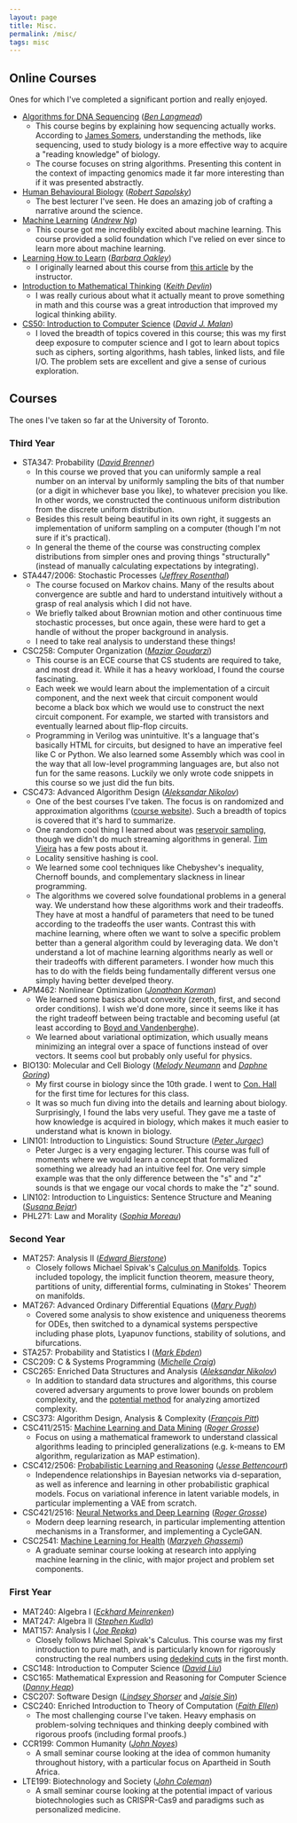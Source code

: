 ```yaml
---
layout: page
title: Misc.
permalink: /misc/
tags: misc
---
```


<style>
    ul {
      margin-bottom: 0;
    }
</style>


## Online Courses

Ones for which I've completed a significant portion and really enjoyed.

- [Algorithms for DNA Sequencing](https://www.coursera.org/learn/dna-sequencing)
([*Ben Langmead*](http://www.langmead-lab.org/))
    - This course begins by explaining how sequencing actually works. According to
    [James Somers](https://jsomers.net/i-should-have-loved-biology/),
    understanding the methods, like sequencing, used to study biology is a more
    effective way to acquire a "reading knowledge" of biology.
    - The course focuses on string algorithms. Presenting this content in the
    context of impacting genomics made it far more interesting than if it was
    presented abstractly.
- [Human Behavioural Biology](https://www.youtube.com/playlist?list=PL848F2368C90DDC3D&app=desktop)
([*Robert Sapolsky*](https://en.wikipedia.org/wiki/Robert_Sapolsky))
    - The best lecturer I've seen. He does an amazing job of crafting a narrative
    around the science.
- [Machine Learning](https://www.coursera.org/learn/machine-learning)
([*Andrew Ng*](https://www.andrewng.org/))
    - This course got me incredibly excited about machine learning.
    This course provided a solid foundation which I've relied on ever since to
    learn more about machine learning.
- [Learning How to Learn](https://www.coursera.org/learn/learning-how-to-learn)
([*Barbara Oakley*](https://barbaraoakley.com/))
    - I originally learned about this course from [this article](http://nautil.us/issue/17/big-bangs/how-i-rewired-my-brain-to-become-fluent-in-math) by the instructor.
- [Introduction to Mathematical Thinking](https://www.coursera.org/learn/mathematical-thinking)
([*Keith Devlin*](https://web.stanford.edu/~kdevlin/))
    - I was really curious about what it actually meant to prove something in math
    and this course was a great introduction that improved my logical thinking ability.
- [CS50: Introduction to Computer Science](https://online-learning.harvard.edu/course/cs50-introduction-computer-science)
([*David J. Malan*](https://cs.harvard.edu/malan/))
    - I loved the breadth of topics covered in this course; this was my first deep
    exposure to computer science and I got to learn about topics such as
    ciphers, sorting algorithms, hash tables, linked lists, and file I/O.
    The problem sets are excellent and give a sense of curious exploration.


## Courses

The ones I've taken so far at the University of Toronto.

### Third Year
- STA347: Probability
([*David Brenner*](https://www.statistics.utoronto.ca/people/directories/all-faculty/david-brenner))
    - In this course we proved that you can uniformly sample a real number on an
    interval by uniformly sampling the bits of that number (or a digit in whichever base you like),
    to whatever precision you like.
    In other words, we constructed the continuous uniform distribution from the discrete uniform distribution.
    - Besides this result being beautiful in its own right, it suggests an implementation
    of uniform sampling on a computer (though I'm not sure if it's practical).
    - In general the theme of the course was constructing complex distributions from simpler ones and
    proving things "structurally" (instead of manually calculating expectations by integrating).
- STA447/2006: Stochastic Processes
([*Jeffrey Rosenthal*](http://probability.ca/jeff/))
    - The course focused on Markov chains. Many of the results  about convergence are subtle and
    hard to understand intuitively without a grasp of real analysis which I did not have.
    - We briefly talked about Brownian motion and other continuous time stochastic processes,
    but once again, these were hard to get a handle of without the proper background in analysis.
    - I need to take real analysis to understand these things!
- CSC258: Computer Organization
([*Maziar Goudarzi*](http://sharif.edu/~goudarzi/))
    - This course is an ECE course that CS students are required to take, and most dread it.
    While it has a heavy workload, I found the course fascinating.
    - Each week we would learn about the implementation of a circuit component, and the
    next week that circuit component would become a black box which we would use to construct the next circuit
    component. For example, we started with transistors and eventually learned about flip-flop circuits.
    - Programming in Verilog was unintuitive. It's a language that's basically HTML for circuits, but designed to
    have an imperative feel like C or Python. We also learned some Assembly which was cool in the way
    that all low-level programming languages are, but also not fun for the same reasons.
    Luckily we only wrote code snippets in this course so we just did the fun bits.
- CSC473: Advanced Algorithm Design
([*Aleksandar Nikolov*](http://www.cs.toronto.edu/~anikolov/))
    - One of the best courses I've taken.
    The focus is on randomized and approximation algorithms ([course website](http://www.cs.toronto.edu/~anikolov/CSC473W20/)). Such a breadth of topics is covered that it's hard to summarize.
    - One random cool thing I learned about was [reservoir sampling](https://en.wikipedia.org/wiki/Reservoir_sampling),
    though we didn't do much streaming algorithms in general. [Tim Vieira](https://timvieira.github.io/blog/post/2014/08/01/gumbel-max-trick-and-weighted-reservoir-sampling/) has a few posts about it.
    - Locality sensitive hashing is cool.
    - We learned some cool techniques like Chebyshev's inequality, Chernoff bounds, and complementary slackness in linear programming.
    - The algorithms we covered solve foundational problems in a general way. We understand how these algorithms work
    and their tradeoffs. They have at most a handful of parameters that need to be tuned according to the tradeoffs the user wants. Contrast this with machine learning, where often we want to solve a specific problem better than a general algorithm could by leveraging data. We don't understand a lot of machine learning algorithms nearly as well
    or their tradeoffs with different parameters. I wonder how much this has to do with the fields being fundamentally different versus one simply having better develped theory.
- APM462: Nonlinear Optimization
([*Jonathan Korman*](https://www.math.toronto.edu/jkorman/))
    - We learned some basics about convexity (zeroth, first, and second order conditions).
    I wish we'd done more, since it seems like it has the right tradeoff between being tractable and becoming useful
    (at least according to [Boyd and Vandenberghe](https://web.stanford.edu/~boyd/cvxbook/)).
    - We learned about variational optimization, which usually means minimizing an integral over
    a space of functions instead of over vectors. It seems cool but probably only useful for physics.
- BIO130: Molecular and Cell Biology
([*Melody Neumann*](https://csb.utoronto.ca/melody-neumann/) and
[*Daphne Goring*](http://labs.csb.utoronto.ca/goring/))
    - My first course in biology since the 10th grade. I went to [Con. Hall](https://en.wikipedia.org/wiki/Convocation_Hall_(University_of_Toronto)) for the first time for lectures for this class.
    - It was so much fun diving into the details and learning about biology. Surprisingly, I found the labs
    very useful. They gave me a taste of how knowledge is acquired in biology, which makes it much
    easier to understand what is known in biology.
- LIN101: Introduction to Linguistics: Sound Structure
([*Peter Jurgec*](http://www.jurgec.net/))
    - Peter Jurgec is a very engaging lecturer. This course was full of moments where we would
    learn a concept that formalized something we already had an intuitive feel for. One very simple
    example was that the only difference between the "s" and "z" sounds is that we engage our vocal chords
    to make the "z" sound.
- LIN102: Introduction to Linguistics: Sentence Structure and Meaning
([*Susana Bejar*](https://www.linguistics.utoronto.ca/people/directories/all-faculty/susana-b%C3%A9jar))
- PHL271: Law and Morality
([*Sophia Moreau*](https://www.law.utoronto.ca/faculty-staff/full-time-faculty/sophia-reibetanz-moreau))

### Second Year
- MAT257: Analysis II
([*Edward Bierstone*](https://www.math.toronto.edu/bierston/))
    - Closely follows Michael Spivak's
    [Calculus on Manifolds](https://en.wikipedia.org/wiki/Calculus_on_Manifolds_(book)).
    Topics included topology, the implicit function theorem, measure theory, partitions of unity, differential forms, culminating in Stokes' Theorem on manifolds.
- MAT267: Advanced Ordinary Differential Equations
([*Mary Pugh*](http://www.math.toronto.edu/mpugh/))
    - Covered some analysis to show existence and uniqueness theorems for ODEs, then switched to a dynamical systems perspective including phase plots, Lyapunov functions, stability of solutions, and bifurcations.
- STA257: Probability and Statistics I
([*Mark Ebden*](http://www.mebden.com/))
- CSC209: C & Systems Programming
([*Michelle Craig*](https://michellecraig.github.io/))
- CSC265: Enriched Data Structures and Analysis
([*Aleksandar Nikolov*](http://www.cs.toronto.edu/~anikolov/))
    - In addition to standard data structures and algorithms, this course covered adversary arguments to prove lower bounds on problem complexity, and the [potential method](https://en.wikipedia.org/wiki/Potential_method) for analyzing amortized complexity.
- CSC373: Algorithm Design, Analysis & Complexity ([*François Pitt*](http://www.cs.toronto.edu/~fpitt/))
- CSC411/2515: [Machine Learning and Data Mining](http://www.cs.toronto.edu/~rgrosse/courses/csc411_f18/)
([*Roger Grosse*](http://www.cs.toronto.edu/~rgrosse/))
    - Focus on using a mathematical framework to understand classical algorithms leading to principled generalizations (e.g. k-means to EM algorithm, regularization as MAP estimation).
- CSC412/2506: [Probabilistic Learning and Reasoning](http://www.cs.toronto.edu/~jessebett/CSC412/)
([*Jesse Bettencourt*](http://www.jessebett.com/))
    - Independence relationships in Bayesian networks via d-separation, as well as inference and learning in other probabilistic graphical models. Focus on variational inference in latent variable models, in particular implementing a VAE from scratch.
- CSC421/2516: [Neural Networks and Deep Learning](http://www.cs.toronto.edu/~rgrosse/courses/csc421_2019/)
([*Roger Grosse*](http://www.cs.toronto.edu/~rgrosse/))
    - Modern deep learning research, in particular implementing attention mechanisms in a Transformer, and implementing a CycleGAN.
- CSC2541: [Machine Learning for Health](https://cs2541-ml4h2019.github.io/)
([*Marzyeh Ghassemi*](http://www.marzyehghassemi.com/))
    - A graduate seminar course looking at research into applying machine learning in the clinic, with major project and problem set components.

### First Year
- MAT240: Algebra I
([*Eckhard Meinrenken*](http://www.math.toronto.edu/mein/))
- MAT247: Algebra II
([*Stephen Kudla*](http://www.math.toronto.edu/~skudla/))
- MAT157: Analysis I
([*Joe Repka*](http://www.math.utoronto.ca/~repka/))
    - Closely follows Michael Spivak's Calculus. This course was my first introduction to
    pure math, and is particularly known for rigorously constructing
    the real numbers using [dedekind cuts](https://en.wikipedia.org/wiki/Dedekind_cut) in the first month.
- CSC148: Introduction to Computer Science
([*David Liu*](https://www.cs.toronto.edu/~david/))
- CSC165: Mathematical Expression and Reasoning for Computer Science
([*Danny Heap*](http://www.cs.toronto.edu/~heap/))
- CSC207: Software Design
([*Lindsey Shorser*](https://www.math.toronto.edu/cms/people/faculty/shorser-lindsey/) and
[*Jaisie Sin*](https://www.jaisiesin.com/))
- CSC240: Enriched Introduction to Theory of Computation
([*Faith Ellen*](http://www.cs.toronto.edu/~faith/))
    - The most challenging course I've taken. Heavy emphasis on problem-solving
    techniques and thinking deeply combined with rigorous proofs (including formal proofs.)
- CCR199: Common Humanity
([*John Noyes*](https://german.utoronto.ca/john-k-noyes/))
    - A small seminar course looking at the idea of common humanity throughout
    history, with a particular focus on Apartheid in South Africa.
- LTE199: Biotechnology and Society
([*John Coleman*](https://csb.utoronto.ca/john-coleman/))
    - A small seminar course looking at the potential impact of various
    biotechnologies such as CRISPR-Cas9 and paradigms such as personalized medicine.
